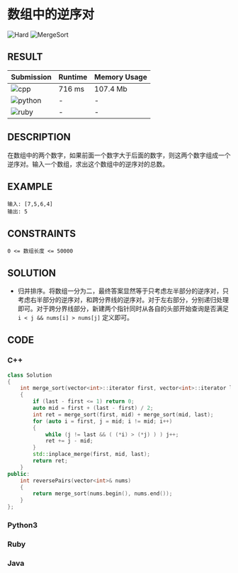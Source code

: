 # 数组中的逆序对

![Hard](https://img.shields.io/badge/-Hard-e05d44.svg) ![MergeSort](https://img.shields.io/badge/归并排序-MergeSort-009688.svg)

## RESULT

| Submission                                                  | Runtime | Memory Usage |
| ----------------------------------------------------------- | ------- | ------------ |
| ![cpp](https://img.shields.io/badge/cof51-cpp-f34b7d.svg)   | 716 ms  | 107.4 Mb     |
| ![python](https://img.shields.io/badge/cof51-py-3572A5.svg) | -       | -            |
| ![ruby](https://img.shields.io/badge/cof51-rb-701516.svg)   | -       | -            |

## DESCRIPTION

在数组中的两个数字，如果前面一个数字大于后面的数字，则这两个数字组成一个逆序对。输入一个数组，求出这个数组中的逆序对的总数。

## EXAMPLE

```plain
输入: [7,5,6,4]
输出: 5
```

## CONSTRAINTS

`0 <= 数组长度 <= 50000`

## SOLUTION

* 归并排序。将数组一分为二，最终答案显然等于只考虑左半部分的逆序对，只考虑右半部分的逆序对，和跨分界线的逆序对。对于左右部分，分别递归处理即可。对于跨分界线部分，新建两个指针同时从各自的头部开始查询是否满足 `i < j && nums[i] > nums[j]` 定义即可。

## CODE

### C++

```cpp
class Solution
{
    int merge_sort(vector<int>::iterator first, vector<int>::iterator last)
    {
        if (last - first <= 1) return 0;
        auto mid = first + (last - first) / 2;
        int ret = merge_sort(first, mid) + merge_sort(mid, last);
        for (auto i = first, j = mid; i != mid; i++)
        {
            while (j != last && ( (*i) > (*j) ) ) j++;
            ret += j - mid;
        }
        std::inplace_merge(first, mid, last);
        return ret;
    }
public:
    int reversePairs(vector<int>& nums)
    {
        return merge_sort(nums.begin(), nums.end());
    }
};
```

### Python3

### Ruby

### Java
